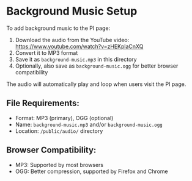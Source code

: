 # Background Music Setup

To add background music to the PI page:

1. Download the audio from the YouTube video: https://www.youtube.com/watch?v=zHEKplaCnXQ
2. Convert it to MP3 format
3. Save it as `background-music.mp3` in this directory
4. Optionally, also save as `background-music.ogg` for better browser compatibility

The audio will automatically play and loop when users visit the PI page.

## File Requirements:
- Format: MP3 (primary), OGG (optional)
- Name: `background-music.mp3` and/or `background-music.ogg`
- Location: `/public/audio/` directory

## Browser Compatibility:
- MP3: Supported by most browsers
- OGG: Better compression, supported by Firefox and Chrome
